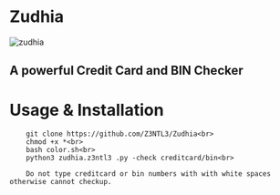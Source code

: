 # Zudhia
![zudhia](https://user-images.githubusercontent.com/48758770/149739013-44d43ea3-6089-4a02-9f6a-d5fa54e9963b.jpg)<br>
<h2>A powerful Credit Card and BIN Checker</h2>

# Usage & Installation

        git clone https://github.com/Z3NTL3/Zudhia<br>
        chmod +x *<br>
        bash color.sh<br>
        python3 zudhia.z3ntl3 .py -check creditcard/bin<br>
        
        Do not type creditcard or bin numbers with with white spaces otherwise cannot checkup.
